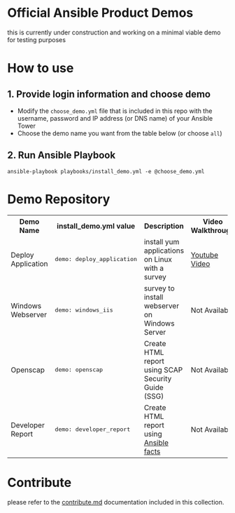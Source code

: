 # Official Ansible Product Demos

this is currently under construction and working on a minimal viable demo for testing purposes

# How to use

## 1. Provide login information and choose demo

  - Modify the `choose_demo.yml` file that is included in this repo with the username, password and IP address (or DNS name) of your Ansible Tower
  - Choose the demo name you want from the table below (or choose `all`)

## 2. Run Ansible Playbook

```
ansible-playbook playbooks/install_demo.yml -e @choose_demo.yml
```

# Demo Repository

<table>
  <tr>
    <th>Demo Name</th>
    <th>install_demo.yml value</th>
    <th>Description</th>
    <th>Video Walkthrough</th>
    <th>Workshop Types</th>
  </tr>
  <tr>
    <td>Deploy Application</td>
    <td><pre>demo: deploy_application</pre></td>
    <td>install yum applications on Linux with a survey</td>
    <td><a href="https://www.youtube.com/watch?v=pU8ZgSBuEJw&list=PLdu06OJoEf2bp-PNtxPP_2n7Avkax8TED&index=1">Youtube Video</a></td>
    <td>
    <ul>
    <li>f5</li>
    <li>rhel</li>
    </ul>
    </td>
  </tr>
  <tr>
    <td>Windows Webserver</td>
    <td><pre>demo: windows_iis</pre></td>
    <td>survey to install webserver on Windows Server</td>
    <td>Not Available</td>
    <td>
    <ul>
    <li>windows</li>
    </ul>
    </td>
  </tr>
  <tr>
    <td>Openscap</td>
    <td><pre>demo: openscap</pre></td>
    <td>Create HTML report using SCAP Security Guide (SSG)</td>
    <td>Not Available</td>
    <td>
    <ul>
    <li>f5</li>
    <li>rhel</li>
    </ul>
    </td>
  </tr>
  <tr>
    <td>Developer Report</td>
    <td><pre>demo: developer_report</pre></td>
    <td>Create HTML report using <a href="https://docs.ansible.com/ansible/latest/user_guide/playbooks_variables.html#variables-discovered-from-systems-facts">Ansible facts</a></td>
    <td>Not Available</td>
    <td>
    <ul>
    <li>f5</li>
    <li>rhel</li>
    </ul>
    </td>
  </tr>
</table>

# Contribute

please refer to the [contribute.md](docs/contribute.md) documentation included in this collection.
